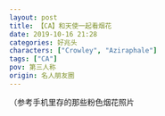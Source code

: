 ```yaml
---
layout: post
title: 【CA】和天使一起看烟花
date: 2019-10-16 21:28
categories: 好兆头
characters: ["Crowley", "Aziraphale"]
tags: ["CA"]
pov: 第三人称
origin: 名人朋友圈
---
```


（参考手机里存的那些粉色烟花照片
